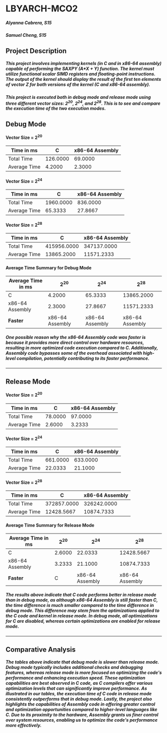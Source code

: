 # LBYARCH-MCO2 
##### Alyanna Cabrera, S15 
##### Samuel Cheng, S15

## Project Description
##### This project involves implementing kernels (in C and in x86-64 assembly) capable of performing the SAXPY (A*X + Y) function. The kernel must utilize functional scalar SIMD registers and floating-point instructions. The output of the kernel should display the result of the first ten elements of vector Z for both versions of the kernel (C and x86-64 assembly).
##### This project is executed both in debug mode and release mode using three different vector sizes: 2<sup>20</sup>, 2<sup>24</sup>, and 2<sup>28</sup>. This is to see and compare the execution time of the two execution modes.

## Debug Mode

#### Vector Size = 2<sup>20</sup>
| Time in ms | C | x86-64 Assembly |
|----------|----------|----------|
| Total Time | 126.0000 | 69.0000 |
| Average Time | 4.2000 | 2.3000 |

#### Vector Size = 2<sup>24</sup>
| Time in ms | C | x86-64 Assembly |
|----------|----------|----------|
| Total Time | 1960.0000 | 836.0000 |
| Average Time | 65.3333 | 27.8667 |

#### Vector Size = 2<sup>28</sup>
| Time in ms | C | x86-64 Assembly |
|----------|----------|----------|
| Total Time | 415956.0000 | 347137.0000 |
| Average Time | 13865.2000 | 11571.2333 |

#### Average Time Summary for Debug Mode
| Average Time in ms | 2<sup>20</sup> | 2<sup>24</sup> | 2<sup>28</sup> |
|----------|----------|----------|----------|
| C | 4.2000 | 65.3333 | 13865.2000 |
| x86-64 Assembly | 2.3000 | 27.8667 | 11571.2333 |
| **Faster** | x86-64 Assembly | x86-64 Assembly | x86-64 Assembly |

##### One possible reason why the x86-64 Assembly code was faster is because it provides more direct control over hardware resources, resulting in more optimized code execution compared to C. Additionally, Assembly code bypasses some of the overhead associated with high-level compilation, potentially contributing to its faster performance.

---

## Release Mode

#### Vector Size = 2<sup>20</sup>
| Time in ms | C | x86-64 Assembly |
|----------|----------|----------|
| Total Time | 78.0000 | 97.0000 |
| Average Time | 2.6000 | 3.2333 |

#### Vector Size = 2<sup>24</sup>
| Time in ms | C | x86-64 Assembly |
|----------|----------|----------|
| Total Time | 661.0000 | 633.0000 |
| Average Time | 22.0333 | 21.1000 |

#### Vector Size = 2<sup>28</sup>
| Time in ms | C | x86-64 Assembly |
|----------|----------|----------|
| Total Time | 372857.0000 | 326242.0000 |
| Average Time | 12428.5667 | 10874.7333 |

#### Average Time Summary for Release Mode
| Average Time in ms | 2<sup>20</sup> | 2<sup>24</sup> | 2<sup>28</sup> |
|----------|----------|----------|----------|
| C | 2.6000 | 22.0333 | 12428.5667 |
| x86-64 Assembly | 3.2333 | 21.1000 | 10874.7333 |
| **Faster** | C | x86-64 Assembly | x86-64 Assembly |

##### The results above indicate that C code performs better in release mode than in debug mode, as although x86-64 Assembly is still faster than C, the time difference is much smaller compared to the time difference in debug mode. This difference may stem from the optimizations applied to the C code and kernel in release mode. In debug mode, all optimizations for C are disabled, whereas certain optimizations are enabled for release mode. 

---

## Comparative Analysis
##### The tables above indicate that debug mode is slower than release mode. Debug mode typically includes additional checks and debugging features, whereas release mode is more focused on optimizing the code's performance and enhancing execution speed. These optimization capabilities are best observed in C code, as C compilers offer various optimization levels that can significantly improve performance. As illustrated in our tables, the execution time of C code in release mode consistently outperforms that in debug mode. Lastly, the project also highlights the capabilities of Assembly code in offering greater control and optimization opportunities compared to higher-level languages like C. Due to its proximity to the hardware, Assembly grants us finer control over system resources, enabling us to optimize the code's performance more effectively.
